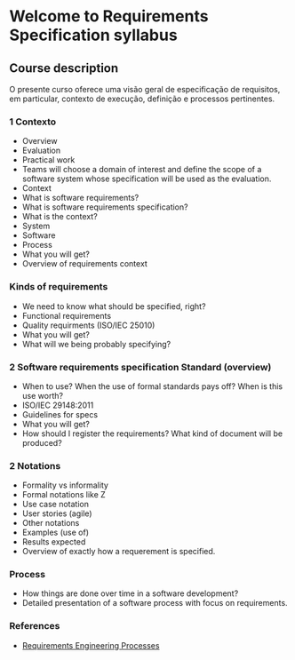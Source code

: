 # Welcome to Requirements Specification syllabus

## Course description
O presente curso oferece uma visão geral de especificação de requisitos, em particular, contexto de execução, definição e processos pertinentes.

### 1 Contexto
- Overview
 - Evaluation
 - Practical work
  - Teams will choose a domain of interest and define the scope of a software system whose specification will be used as the evaluation.
- Context
 - What is software requirements?
 - What is software requirements specification?
 - What is the context?
  - System
  - Software
 - Process
- What you will get?
 - Overview of requirements context

### Kinds of requirements
- We need to know what should be specified, right?
- Functional requirements
- Quality requirments (ISO/IEC 25010)
- What you will get?
 - What will we being probably specifying?

### 2 Software requirements specification Standard (overview)
- When to use? When the use of formal standards pays off? When is this use worth?
- ISO/IEC 29148:2011
- Guidelines for specs
- What you will get?
 - How should I register the requirements? What kind of document will be produced?

### 2 Notations
- Formality vs informality
- Formal notations like Z
- Use case notation
- User stories (agile)
- Other notations
- Examples (use of)
- Results expected
 - Overview of exactly how a requerement is specified.

### Process
- How things are done over time in a software development?
- Detailed presentation of a software process with focus on requirements.

### References

- [Requirements Engineering Processes](https://www.youtube.com/watch?v=Ec0s0z5uXQ8)
